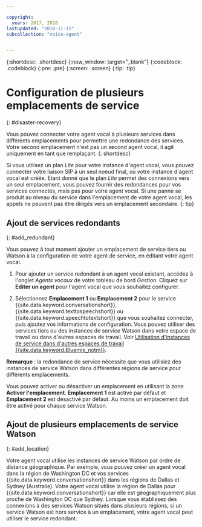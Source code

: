 ```yaml
---

copyright:
  years: 2017, 2018
lastupdated: "2018-11-11"
subcollection: "voice-agent"


---
```


{:shortdesc: .shortdesc}
{:new_window: target="_blank"}
{:codeblock: .codeblock}
{:pre: .pre}
{:screen: .screen}
{:tip: .tip}


# Configuration de plusieurs emplacements de service
{: #disaster-recovery}

Vous pouvez connecter votre agent vocal à plusieurs services dans différents emplacements pour permettre une redondance des services. Votre second emplacement n'est pas un second agent vocal, il agit uniquement en tant que remplaçant.
{: shortdesc}

Si vous utilisez un plan _Lite_ pour votre instance d'agent vocal, vous pouvez connecter votre liaison SIP à un seul noeud final, où votre instance d'agent vocal est créée. Etant donné que le plan _Lite_ permet des connexions vers un seul emplacement, vous pouvez fournir des redondances pour vos services connectés, mais pas pour votre agent vocal. Si une panne se produit au niveau du service dans l'emplacement de votre agent vocal, les appels ne peuvent pas être dirigés vers un emplacement secondaire.
{: tip}

## Ajout de services redondants
{: #add_redundant}

Vous pouvez à tout moment ajouter un emplacement de service tiers ou Watson à la configuration de votre agent de service, en éditant votre agent vocal.

1. Pour ajouter un service redondant à un agent vocal existant, accédez à l'onglet _Agents vocaux_ de votre tableau de bord _Gestion_. Cliquez sur **Editer un agent** pour l'agent vocal que vous souhaitez configurer.

1. Sélectionnez **Emplacement 1** ou **Emplacement 2** pour le service {{site.data.keyword.conversationshort}}, {{site.data.keyword.texttospeechshort}} ou {{site.data.keyword.speechtotextshort}} que vous souhaitez connecter, puis ajoutez vos informations de configuration. Vous pouvez utiliser des services tiers ou des instances de service Watson dans votre espace de travail ou dans d'autres espaces de travail. Voir [Utilisation d'instances de service dans d'autres espaces de travail {{site.data.keyword.Bluemix_notm}}](/docs/services/voice-agent?topic=voice-agent-other_service).

**Remarque** : la redondance de service nécessite que vous utilisiez des instances de service Watson dans différentes régions de service pour différents emplacements.

Vous pouvez activer ou désactiver un emplacement en utilisant la zone **Activer l'emplacement**. **Emplacement 1** est activé par défaut et **Emplacement 2** est désactivé par défaut. Au moins un emplacement doit être activé pour chaque service Watson.

## Ajout de plusieurs emplacements de service Watson
{: #add_location}

Votre agent vocal utilise les instances de service Watson par ordre de distance géographique. Par exemple, vous pouvez créer un agent vocal dans la région de Washington DC et vos services {{site.data.keyword.conversationshort}} dans les régions de Dallas et Sydney (Australie). Votre agent vocal utilise la région de Dallas pour {{site.data.keyword.conversationshort}} car elle est géographiquement plus proche de Washington DC que Sydney. Lorsque vous établissez des connexions à des services Watson situés dans plusieurs régions, si un service Watson est hors service à un emplacement, votre agent vocal peut utiliser le service redondant.
